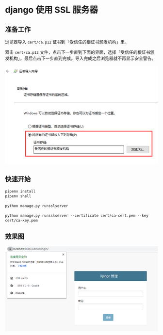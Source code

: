 # django 使用 SSL 服务器

## 准备工作

浏览器导入 `cert/ca.p12` 证书到「受信任的根证书颁发机构」里。

双击 `cert/ca.p12` 文件，点击下一步直到下面的界面，选择「受信任的根证书颁发机构」，最后点击下一步直到完成。导入完成之后浏览器就不再显示安全警告。

![导入证书](screenshot/import.png)

## 快速开始

    pipenv install
    pipenv shell

    python manage.py runsslserver

    python manage.py runsslserver --certificate cert/ca-cert.pem --key cert/ca-key.pem

## 效果图

![登录页面](screenshot/login.png)

